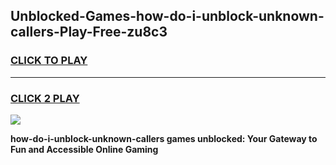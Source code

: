 
## Unblocked-Games-how-do-i-unblock-unknown-callers-Play-Free-zu8c3
<h3>
<a href="https://premium76.site?title=how-do-i-unblock-unknown-callers&ref=21A">CLICK TO PLAY</a></h3>
<hr>

<h3>
<a href="https://premium76.site?title=how-do-i-unblock-unknown-callers&ref=21A">CLICK 2 PLAY</a>
  
</h3>

<a href="https://premium76.site?title=how-do-i-unblock-unknown-callers&ref=21A"><img src="https://clearcache.store/games.png"></a>


**how-do-i-unblock-unknown-callers games unblocked: Your Gateway to Fun and Accessible Online Gaming**
